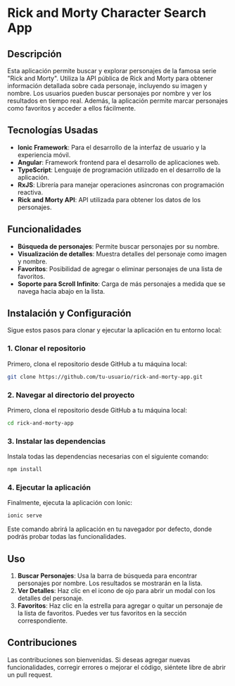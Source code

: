 # Rick and Morty Character Search App

## Descripción

Esta aplicación permite buscar y explorar personajes de la famosa serie "Rick and Morty". Utiliza la API pública de Rick and Morty para obtener información detallada sobre cada personaje, incluyendo su imagen y nombre. Los usuarios pueden buscar personajes por nombre y ver los resultados en tiempo real. Además, la aplicación permite marcar personajes como favoritos y acceder a ellos fácilmente.

## Tecnologías Usadas

- **Ionic Framework**: Para el desarrollo de la interfaz de usuario y la experiencia móvil.
- **Angular**: Framework frontend para el desarrollo de aplicaciones web.
- **TypeScript**: Lenguaje de programación utilizado en el desarrollo de la aplicación.
- **RxJS**: Librería para manejar operaciones asíncronas con programación reactiva.
- **Rick and Morty API**: API utilizada para obtener los datos de los personajes.

## Funcionalidades

- **Búsqueda de personajes**: Permite buscar personajes por su nombre.
- **Visualización de detalles**: Muestra detalles del personaje como imagen y nombre.
- **Favoritos**: Posibilidad de agregar o eliminar personajes de una lista de favoritos.
- **Soporte para Scroll Infinito**: Carga de más personajes a medida que se navega hacia abajo en la lista.

## Instalación y Configuración

Sigue estos pasos para clonar y ejecutar la aplicación en tu entorno local:

### 1. Clonar el repositorio

Primero, clona el repositorio desde GitHub a tu máquina local:

```bash
git clone https://github.com/tu-usuario/rick-and-morty-app.git
```
### 2. Navegar al directorio del proyecto

Primero, clona el repositorio desde GitHub a tu máquina local:

```bash
cd rick-and-morty-app
```

### 3. Instalar las dependencias

Instala todas las dependencias necesarias con el siguiente comando:

```bash
npm install
```
### 4. Ejecutar la aplicación

Finalmente, ejecuta la aplicación con Ionic:

```bash
ionic serve
```
Este comando abrirá la aplicación en tu navegador por defecto, donde podrás probar todas las funcionalidades.

## Uso

1. **Buscar Personajes**: Usa la barra de búsqueda para encontrar personajes por nombre. Los resultados se mostrarán en la lista.
2. **Ver Detalles**: Haz clic en el icono de ojo para abrir un modal con los detalles del personaje.
3. **Favoritos**: Haz clic en la estrella para agregar o quitar un personaje de la lista de favoritos. Puedes ver tus favoritos en la sección correspondiente.

## Contribuciones
Las contribuciones son bienvenidas. Si deseas agregar nuevas funcionalidades, corregir errores o mejorar el código, siéntete libre de abrir un pull request.


